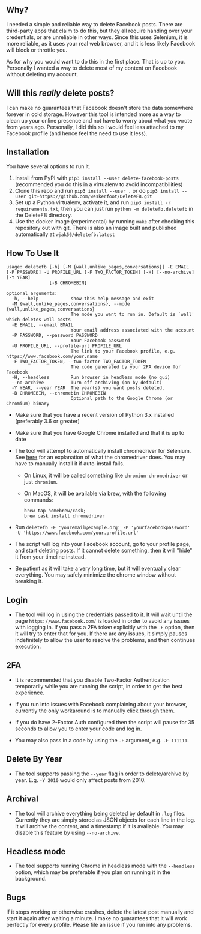 ## Why?

I needed a simple and reliable way to delete Facebook posts. There are
third-party apps that claim to do this, but they all require handing over your
credentials, or are unreliable in other ways. Since this uses Selenium, it is
more reliable, as it uses your real web browser, and it is less likely Facebook
will block or throttle you.

As for why you would want to do this in the first place. That is up to you.
Personally I wanted a way to delete most of my content on Facebook without
deleting my account.

## Will this *really* delete posts?
I can make no guarantees that Facebook doesn't store the data somewhere forever
in cold storage. However this tool is intended more as a way to clean up your
online presence and not have to worry about what you wrote from years ago.
Personally, I did this so I would feel less attached to my Facebook profile
(and hence feel the need to use it less).

## Installation
You have several options to run it.
1) Install from PyPI with `pip3 install --user delete-facebook-posts` (recommended you do this in a virtualenv to avoid incompatibilities)
2) Clone this repo and run `pip3 install --user .` or do `pip3 install --user
git+https://github.com/weskerfoot/DeleteFB.git`
3) Set up a Python virtualenv, activate it, and run `pip3 install -r requirements.txt`, then you can just run `python -m deletefb.deletefb` in the DeleteFB directory.
4) Use the docker image (experimental) by running `make` after checking this repository out with git. There is also an image built and published automatically at `wjak56/deletefb:latest`

## How To Use It
```
usage: deletefb [-h] [-M {wall,unlike_pages,conversations}] -E EMAIL [-P PASSWORD] -U PROFILE_URL [-F TWO_FACTOR_TOKEN] [-H] [--no-archive] [-Y YEAR]
                [-B CHROMEBIN]

optional arguments:
  -h, --help            show this help message and exit
  -M {wall,unlike_pages,conversations}, --mode {wall,unlike_pages,conversations}
                        The mode you want to run in. Default is `wall' which deletes wall posts
  -E EMAIL, --email EMAIL
                        Your email address associated with the account
  -P PASSWORD, --password PASSWORD
                        Your Facebook password
  -U PROFILE_URL, --profile-url PROFILE_URL
                        The link to your Facebook profile, e.g. https://www.facebook.com/your.name
  -F TWO_FACTOR_TOKEN, --two-factor TWO_FACTOR_TOKEN
                        The code generated by your 2FA device for Facebook
  -H, --headless        Run browser in headless mode (no gui)
  --no-archive          Turn off archiving (on by default)
  -Y YEAR, --year YEAR  The year(s) you want posts deleted.
  -B CHROMEBIN, --chromebin CHROMEBIN
                        Optional path to the Google Chrome (or Chromium) binary
```

* Make sure that you have a recent version of Python 3.x installed (preferably
  3.6 or greater)
* Make sure that you have Google Chrome installed and that it is up to date
* The tool will attempt to automatically install chromedriver for Selenium. See [here](https://sites.google.com/a/chromium.org/chromedriver/home) for an explanation of what the chromedriver does. You may have to manually install it if auto-install fails.
  * On Linux, it will be called something like `chromium-chromedriver` or just
    `chromium`.
  * On MacOS, it will be available via brew, with the following commands:

    ```
    brew tap homebrew/cask;
    brew cask install chromedriver
    ```

* Run `deletefb -E 'youremail@example.org' -P 'yourfacebookpassword' -U 'https://www.facebook.com/your.profile.url'`
* The script will log into your Facebook account, go to your profile page, and
  start deleting posts. If it cannot delete something, then it will "hide" it
  from your timeline instead.
* Be patient as it will take a very long time, but it will eventually clear
  everything. You may safely minimize the chrome window without breaking it.

## Login
* The tool will log in using the credentials passed to it. It will wait until the page `https://www.facebook.com/` is loaded in order to avoid any issues with logging in. If you pass a 2FA token explicitly with the `-F` option, then it will try to enter that for you. If there are any issues, it simply pauses indefinitely to allow the user to resolve the problems, and then continues execution.

## 2FA
* It is recommended that you disable Two-Factor Authentication temporarily
  while you are running the script, in order to get the best experience.

* If you run into issues with Facebook complaining about your browser,
  currently the only workaround is to manually click through them.

* If you do have 2-Factor Auth configured then the script will pause for 35
  seconds to allow you to enter your code and log in.

* You may also pass in a code by using the `-F` argument, e.g. `-F 111111`.

## Delete By Year
* The tool supports passing the `--year` flag in order to delete/archive by year. E.g. `-Y 2010` would only affect posts from 2010.

## Archival
* The tool will archive everything being deleted by default in `.log` files.
  Currently they are simply stored as JSON objects for each line in the log. It
  will archive the content, and a timestamp if it is available. You may disable
  this feature by using `--no-archive`.

## Headless mode
* The tool supports running Chrome in headless mode with the `--headless`
  option, which may be preferable if you plan on running it in the background.

## Bugs

If it stops working or otherwise crashes, delete the latest post manually and
start it again after waiting a minute. I make no guarantees that it will work
perfectly for every profile. Please file an issue if you run into any problems.
